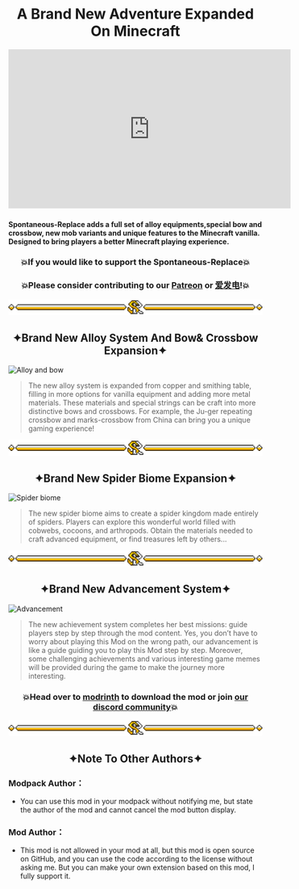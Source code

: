 # <center>A Brand New Adventure Expanded On Minecraft</center>

<iframe width="560" height="315" src="https://www.youtube-nocookie.com/embed/SpDuqRVBmPI" title="YouTube video player" frameborder="0" allow="accelerometer; autoplay; clipboard-write; encrypted-media; gyroscope; picture-in-picture; web-share" allowfullscreen></iframe>

#### Spontaneous-Replace adds a full set of alloy equipments,special bow and crossbow, new mob variants and unique features to the Minecraft vanilla. Designed to bring players a better Minecraft playing experience.

### <center>💥If you would like to support the Spontaneous-Replace💥</center>

### <center>💥Please consider contributing to our [Patreon](https://www.patreon.com/GameGeek_Saikel) or [爱发电](https://afdian.net/a/GameGeek_Saikel)!💥</center>

![Line](https://raw.githubusercontent.com/Saikel-Orado-Liu/Spontaneous-Replace/1.20.2/img/Line.png)

## <center>✦Brand New Alloy System And Bow& Crossbow Expansion✦</center>

![Alloy and bow](https://github.com/Saikel-Orado-Liu/Spontaneous-Replace/blob/1.20.2/img/Alloy%20and%20bow.gif?raw=true)

> The new alloy system is expanded from copper and smithing table, filling in more options for vanilla equipment and adding more metal materials. These
> materials and special strings can be craft into more distinctive bows and crossbows. For example, the Ju-ger repeating crossbow and marks-crossbow from China
> can bring you a unique gaming experience!

![Line](https://raw.githubusercontent.com/Saikel-Orado-Liu/Spontaneous-Replace/1.20.2/img/Line.png)

## <center>✦Brand New Spider Biome Expansion✦</center>

![Spider biome](https://github.com/Saikel-Orado-Liu/Spontaneous-Replace/blob/1.20.2/img/Spider%20biome.gif?raw=true)

> The new spider biome aims to create a spider kingdom made entirely of spiders. Players can explore this wonderful world filled with cobwebs, cocoons, and
> arthropods. Obtain the materials needed to craft advanced equipment, or find treasures left by others...

![Line](https://raw.githubusercontent.com/Saikel-Orado-Liu/Spontaneous-Replace/1.20.2/img/Line.png)

## <center>✦Brand New Advancement System✦</center>

![Advancement](https://github.com/Saikel-Orado-Liu/Spontaneous-Replace/blob/1.20.2/img/Advancement.gif?raw=true)

> The new achievement system completes her best missions: guide players step by step through the mod content. Yes, you don’t have to worry about playing this
> Mod on the wrong path, our advancement is like a guide guiding you to play this Mod step by step. Moreover, some challenging achievements and various
> interesting game memes will be provided during the game to make the journey more interesting.

### <center>💥Head over to [modrinth](https://modrinth.com/mod/spontaneous-replace) to download the mod or join [our discord community](https://discord.com/invite/ChRbMFgVw3)💥</center>

![Line](https://raw.githubusercontent.com/Saikel-Orado-Liu/Spontaneous-Replace/1.20.2/img/Line.png)

## <center>✦Note To Other Authors✦</center>

### Modpack Author：

- You can use this mod in your modpack without notifying me, but state the author of the mod and cannot cancel the mod button display.

### Mod Author：

- This mod is not allowed in your mod at all, but this mod is open source on GitHub, and you can use the code according to the license without asking me. But
  you can make your own extension based on this mod, I fully support it.